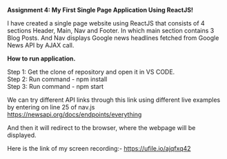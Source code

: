 **Assignment 4: My First Single Page Application Using ReactJS!**

I have created a single page website using ReactJS that consists of 4 sections Header, Main, Nav and Footer. In which main section contains 3 Blog Posts. And Nav displays Google news headlines fetched from Google News API by AJAX call.

**How to run application.**

Step 1: Get the clone of repository and open it in VS CODE.<br />
Step 2: Run command - npm install<br />
Step 3: Run command - npm start<br />

We can try different API links through this link using different live examples by entering on line 25 of nav.js
https://newsapi.org/docs/endpoints/everything

And then it will redirect to the browser, where the webpage will be displayed. 

Here is the link of my screen recording:- https://ufile.io/ajqfxq42
